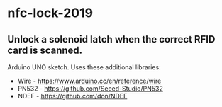 # nfc-lock-2019
## Unlock a solenoid latch when the correct RFID card is scanned.

Arduino UNO sketch. Uses these additional libraries:
* Wire  - https://www.arduino.cc/en/reference/wire
* PN532 - https://github.com/Seeed-Studio/PN532
* NDEF  - https://github.com/don/NDEF
